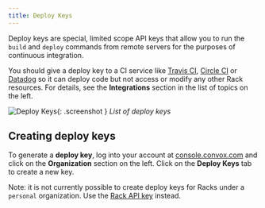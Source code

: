 ```yaml
---
title: Deploy Keys
---
```


Deploy keys are special, limited scope API keys that allow you to run the `build` and `deploy` commands from remote servers for the purposes of continuous integration.

You should give a deploy key to a CI service like [Travis CI](/docs/travis-ci/), [Circle CI](/docs/circle-ci/) or [Datadog](/docs/datadog/) so it can deploy code but not access or modify any other Rack resources. For details, see the **Integrations** section in the list of topics on the left.

![Deploy Keys](/assets/images/docs/rbac/deploy-keys.png){: .screenshot } *List of deploy keys*


## Creating deploy keys

To generate a **deploy key**, log into your account at [console.convox.com](https://console.convox.com) and click on the **Organization** section on the left. Click on the **Deploy Keys** tab to create a new key.

Note: it is not currently possible to create deploy keys for Racks under a `personal` organization. Use the [Rack API key](/docs/api-keys/#rack-api-keys) instead.
